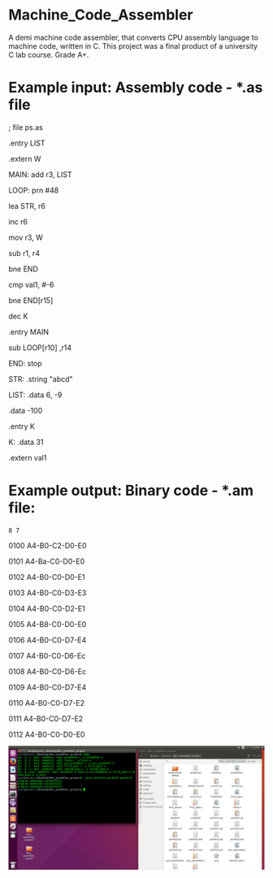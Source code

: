 # Machine_Code_Assembler
A demi machine code assembler, that converts CPU assembly language to machine code, written in C. This project was a final product of a university C lab course.
Grade A+.

# Example input: Assembly code - *.as file
; file ps.as

.entry LIST

.extern W

MAIN: add r3, LIST

LOOP: prn #48

 lea STR, r6
 
 inc r6
 
mov r3, W

 sub r1, r4
 
 bne END
 
 cmp val1, #-6
 
 bne END[r15]
 
 dec K
 
.entry MAIN

 sub LOOP[r10] ,r14
 
END: stop

STR: .string "abcd"

LIST: .data 6, -9

 .data -100
 
.entry K

K: .data 31

.extern val1


# Example output: Binary code - *.am file:
	8 7
 
0100 A4-B0-C2-D0-E0

0101 A4-Ba-C0-D0-E0

0102 A4-B0-C0-D0-E1

0103 A4-B0-C0-D3-E3

0104 A4-B0-C0-D2-E1

0105 A4-B8-C0-D0-E0

0106 A4-B0-C0-D7-E4

0107 A4-B0-C0-D6-Ec

0108 A4-B0-C0-D6-Ec

0109 A4-B0-C0-D7-E4

0110 A4-B0-C0-D7-E2

0111 A4-B0-C0-D7-E2

0112 A4-B0-C0-D0-E0




![Perfect Example](https://github.com/morsimha/Machine_Code_Assembler/blob/main/screenshots%20and%20outputs/perfect_example.png)
